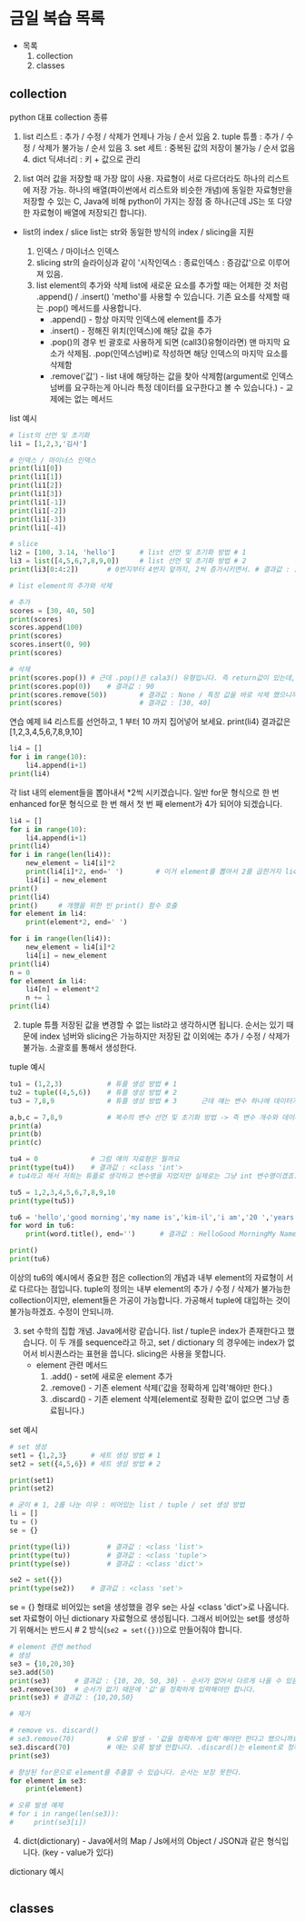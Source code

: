 # 금일 복습 목록
- 목록
  1. collection
  2. classes

## collection
python 대표 collection 종류
1. list 리스트 : 추가 / 수정 / 삭제가 언제나 가능 / 순서 있음
   2. tuple 튜플 : 추가 / 수정 / 삭제가 불가능 / 순서 있음
   3. set 세트 : 중복된 값의 저장이 불가능 / 순서 없음
   4. dict 딕셔너리 : 키 + 값으로 관리

1. list
여러 값을 저장할 때 가장 많이 사용. 자료형이 서로 다르더라도 하나의 리스트에 저장 가능. 하나의 배열(파이썬에서 리스트와 비슷한 개념)에 동일한 자료형만을 저장할 수 있는 C, Java에 비해 python이 가지는 장점 중 하나(근데 JS는 또 다양한 자료형이 배열에 저장되긴 합니다).

- list의 index / slice
list는 str와 동일한 방식의 index / slicing을 지원

  1) 인덱스 / 마이너스 인덱스
  2) slicing
      str의 슬라이싱과 같이 '시작인덱스 : 종료인덱스 : 증감값'으로 이루어져 있음.
  3) list element의 추가와 삭제
          list에 새로운 요소를 추가할 때는 어제한 것 처럼 .append() / .insert() 'metho'를 사용할 수 있습니다.
          기존 요소를 삭제할 때는 .pop() 메서드를 사용합니다.
     - .append() - 항상 마지막 인덱스에 element를 추가
     - .insert() - 정해진 위치(인덱스)에 해당 값을 추가
     - .pop()의 경우 빈 괄호로 사용하게 되면 (call3()유형이라면) 맨 마지막 요소가 삭제됨.
     .pop(인덱스넘버)로 작성하면 해당 인덱스의 마지막 요소를 삭제함
     - .remove('값') - list 내에 해당하는 값을 찾아 삭제함(argument로 인덱스 넘버를 요구하는게 아니라 특정 데이터를 요구한다고 볼 수 있습니다.) - 교제에는 없는 메서드

list 예시
```python
# list의 선언 및 초기화
li1 = [1,2,3,'김사']

# 인덱스 / 마이너스 인덱스
print(li1[0])
print(li1[1])
print(li1[2])
print(li1[3])
print(li1[-1])
print(li1[-2])
print(li1[-3])
print(li1[-4])

# slice
li2 = [100, 3.14, 'hello']      # list 선언 및 초기화 방법 # 1
li3 = list([4,5,6,7,8,9,0])     # list 선언 및 초기화 방법 # 2
print(li3[0:4:2])       # 0번지부터 4번지 앞까지, 2씩 증가시키면서. # 결과값 : [4 , 6]

# list element의 추가와 삭제

# 추가
scores = [30, 40, 50]
print(scores)
scores.append(100)
print(scores)
scores.insert(0, 90)
print(scores)

# 삭제
print(scores.pop()) # 근데 .pop()은 cala3() 유형입니다. 즉 return값이 있는데, 그 삭제한 element가 return되기 때문에 print(scores.pop())은 현재 scores의 맨 마지막 element인 100이 콘솔에 출력됩니다.
print(scores.pop(0))    # 결과값 : 90
print(scores.remove(50))        # 결과값 : None / 특정 값을 바로 삭제 했으니까요.
print(scores)                   # 결과값 : [30, 40]
```
연습 예제
li4 리스트를 선언하고, 1 부터 10 까지 집어넣어 보세요.
print(li4) 결과값은 [1,2,3,4,5,6,7,8,9,10]
```python
li4 = []
for i in range(10):
    li4.append(i+1)
print(li4)
```
각 list 내의 element들을 뽑아내서 *2씩 시키겠습니다.
일반 for문 형식으로 한 번
enhanced for문 형식으로 한 번 해서 첫 번 째 element가 4가 되어야 되겠습니다.
```python
li4 = []
for i in range(10):
    li4.append(i+1)
print(li4)
for i in range(len(li4)):
    new_element = li4[i]*2
    print(li4[i]*2, end=' ')        # 이거 element를 뽑아서 2를 곱한거지 li4를 바꾼게 아니라서 그렇습니다.
    li4[i] = new_element
print()
print(li4)
print()     # 개행을 위한 빈 print() 함수 호출
for element in li4:
    print(element*2, end=' ')

for i in range(len(li4)):
    new_element = li4[i]*2
    li4[i] = new_element
print(li4)
n = 0
for element in li4:
    li4[n] = element*2
    n += 1
print(li4)
```

2. tuple 튜플
저장된 값을 변경할 수 없는 list라고 생각하시면 됩니다. 순서는 있기 때문에 index 넘버와 slicing은 가능하지만 저장된 값 이외에는 추가 / 수정 / 삭제가 불가능.
소괄호를 통해서 생성한다.

tuple 예시
```python
tu1 = (1,2,3)           # 튜플 생성 방법 # 1
tu2 = tuple((4,5,6))    # 튜플 생성 방법 # 2
tu3 = 7,8,9             # 튜플 생성 방법 # 3      근데 얘는 변수 하나에 데이터가 여러개 입니다.

a,b,c = 7,8,9           # 복수의 변수 선언 및 초기화 방법 -> 즉 변수 개수와 데이터 개수가 같으면 가능
print(a)
print(b)
print(c)

tu4 = 0             # 그럼 얘의 자료형은 뭘까요
print(type(tu4))    # 결과값 : <class 'int'>
# tu4라고 해서 저희는 튜플로 생각하고 변수명을 지었지만 실제로는 그냥 int 변수명이겠죠.

tu5 = 1,2,3,4,5,6,7,8,9,10
print(type(tu5))

tu6 = 'hello','good morning','my name is','kim-il','i am','20 ','years old.'
for word in tu6:
    print(word.title(), end='')      # 결과값 : HelloGood MorningMy Name IsKim-IlI Am20 Years Old.

print()
print(tu6)
```
이상의 tu6의 예시에서 중요한 점은 collection의 개념과 내부 element의 자료형이 서로 다르다는 점입니다. tuple의 정의는 내부 element의 추가 / 수정 / 삭제가 불가능한 collection이지만, element들은 가공이 가능합니다.
가공해서 tuple에 대입하는 것이 불가능하겠죠. 수정이 안되니까.

3. set
수학의 집합 개념. Java에서랑 같습니다.
list / tuple은 index가 존재한다고 했습니다. 이 두 개를 sequence라고 하고, set / dictionary 의 경우에는 index가 없어서 비시퀀스라는 표현을 씁니다. slicing은 사용을 못합니다.
   - element 관련 메서드
       1. .add() - set에 새로운 element 추가
       2. .remove() - 기존 element 삭제('값을 정확하게 입력'해야만 한다.)
       3. .discard() - 기존 element 삭제(element로 정확한 값이 없으면 그냥 종료됩니다.)

set 예시
```python
# set 생성
set1 = {1,2,3}      # 세트 생성 방법 # 1
set2 = set({4,5,6}) # 세트 생성 방법 # 2

print(set1)
print(set2)

# 굳이 # 1, 2를 나눈 이우 : 비어있는 list / tuple / set 생성 방법
li = []
tu = ()
se = {}

print(type(li))         # 결과값 : <class 'list'>
print(type(tu))         # 결과값 : <class 'tuple'>
print(type(se))         # 결과값 : <class 'dict'>

se2 = set({})       
print(type(se2))    # 결과값 : <class 'set'>
```
se = {} 형태로 비어있는 set을 생성했을 경우 se는 사실 <class 'dict'>로 나옵니다. set 자료형이 아닌 dictionary 자료형으로 생성됩니다. 그래서 비어있는 set를 생성하기 위해서는 반드시 # 2 방식(`se2 = set({})`)으로 만들어줘야 합니다.
```python
# element 관련 method
# 생성
se3 = {10,20,30}
se3.add(50)
print(se3)      # 결과값 : {10, 20, 50, 30} - 순서가 없어서 다르게 나올 수 있음
se3.remove(30)  # 순서가 없기 때문에 '값'을 정확하게 입력해야만 합니다.
print(se3) # 결과값 : {10,20,50}

# 제거

# remove vs. discard()
# se3.remove(70)        # 오류 발생 - '값을 정확하게 입력'해야만 한다고 했으니까요.
se3.discard(70)         # 얘는 오류 발생 안합니다. .discard()는 element로 정확한 값이 없으면 그냥 종료됩니다.
print(se3)

# 향상된 for문으로 element를 추출할 수 있습니다. 순서는 보장 못한다.
for element in se3:
    print(element)

# 오류 발생 예제
# for i in range(len(se3)):
#     print(se3[i])

```

4. dict(dictionary) - Java에서의 Map / Js에서의 Object / JSON과 같은 형식입니다.  (key - value가 있다)

dictionary 예시
```python

```
## classes